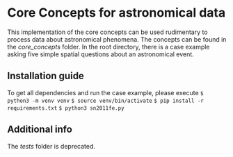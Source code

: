 # Core Concepts for astronomical data
This implementation of the core concepts can be used rudimentary to process data about astronomical phenomena.
The concepts can be found in the *core_concepts* folder. In the root directory, there is a case example asking five simple spatial questions about an astronomical event.

## Installation guide
To get all dependencies and run the case example, please execute
`$ python3 -m venv venv`
`$ source venv/bin/activate`
`$ pip install -r requirements.txt`
`$ python3 sn2011fe.py`

## Additional info
The *tests* folder is deprecated.
